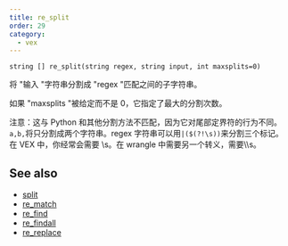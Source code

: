 ```yaml
---
title: re_split
order: 29
category:
  - vex
---
```


`string [] re_split(string regex, string input, int maxsplits=0)`

将 "输入 "字符串分割成 "regex "匹配之间的子字符串。

如果 "maxsplits "被给定而不是 0，它指定了最大的分割次数。

注意：这与 Python 和其他分割方法不匹配，因为它对尾部定界符的行为不同。`a,b,`将只分割成两个字符串。regex 字符串可以用`|($(?!\s))`来分割三个标记。在 VEX 中，你经常会需要 \s。在 wrangle 中需要另一个转义，需要\\\\s。

## See also

- [split](split.html)
- [re_match](re_match.html)
- [re_find](re_find.html)
- [re_findall](re_findall.html)
- [re_replace](re_replace.html)

